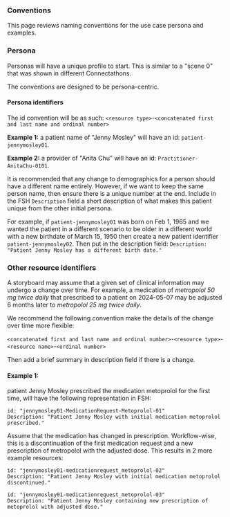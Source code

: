 
### Conventions

This page reviews naming conventions for the use case persona and examples.


### Persona

Personas will have a unique profile to start. This is similar to a "scene 0" that was shown in different Connectathons.

The conventions are designed to be persona-centric. 

#### Persona identifiers

The id convention will be as such:
`<resource type>`-`<concatenated first and last name and ordinal number>`

**Example 1:** a patient name of "Jenny Mosley" will have an id:
`patient-jennymosley01`.

**Example 2:** a provider of "Anita Chu" will have an id:
`Practitioner-AnitaChu-0101`.

It is recommended that any change to demographics for a person should have a different name entirely. However, if we want to keep the same person name, then ensure there is a unique number at the end. Include in the FSH `Description` field a short description of what makes this patient unique from the other initial persona.

For example, if `patient-jennymosley01` was born on Feb 1, 1965 and we wanted the patient in a different scenario to be older in a different world with a new birthdate of March 15, 1950 then create a new patient identifier `patient-jennymosley02`. Then put in the description field:
`Description: "Patient Jenny Mosley has a different birth date."`

### Other resource identifiers

A storyboard may assume that a given set of clinical information may undergo a change over time. For example, a medication of *metropolol 50 mg twice daily* that prescribed to a patient on 2024-05-07 may be adjusted 6 months later to *metropolol 25 mg twice daily*. 

We recommend the following convention make the details of the change over time more flexible:

`<concatenated first and last name and ordinal number>`-`<resource type>`-`<resource name>`-`<ordinal number>`

Then add a brief summary in description field if there is a change.

#### Example 1:
patient Jenny Mosley prescribed the medication metoprolol for the first time, will have the following representation in FSH:

```
id: "jennymosley01-MedicationRequest-Metoprolol-01"
Description: "Patient Jenny Mosley with initial medication metoprolol prescribed."
```

Assume that the medication has changed in prescription. Workflow-wise, this is a discontinuation of the first medication request and a new prescription of metropolol with the adjusted dose.
This results in 2 more example resources:

```
id: "jennymosley01-medicationrequest_metoprolol-02"
Description: "Patient Jenny Mosley with initial medication metoprolol discontinued."
```
```
id: "jennymosley01-medicationrequest_metoprolol-03"
Description: "Patient Jenny Mosley containing new prescription of metoprolol with adjusted dose."
```


